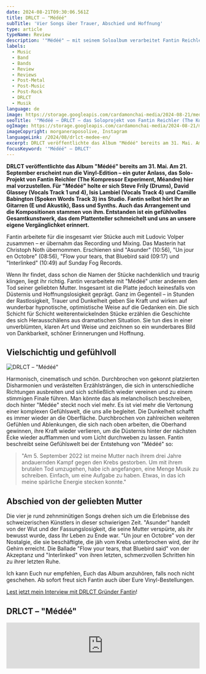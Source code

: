```yaml
---
date: 2024-08-21T09:30:06.561Z
title: DRLCT – "Médéé"
subTitle: 'Vier Songs über Trauer, Abschied und Hoffnung'
type: article
typeName: Review
description: '"Médéé" – mit seinem Soloalbum verarbeitet Fantin Reichler (The Kompressor Experiment, Méandre) den Abschied von seiner verstorbenen Mutter. Hört hier in die Platte rein und erfahrt, was sie so besonders macht.'
labels:
  - Music
  - Band
  - Bands
  - Review
  - Reviews
  - Post-Metal
  - Post-Music
  - Post-Rock
  - DRLCT
  - Musik
language: de
image: https://storage.googleapis.com/cardamonchai-media/2024-08-21/medee-soundsvegan-com-jpg-imagine-080808_09100e_1024_768/640.webp
seoTitle: '"Médéé – DRLCT – das Soloprojekt von Fantin Reichler (The Kompressor Experiment, Méandre)'
ogImage: https://storage.googleapis.com/cardamonchai-media/2024-08-21/medee-soundsvegan-com-og-jpg-imagine-080808_172327_1200_628/640.webp
imageCopyright: morganeraposolive, Instagram
languageLink: /2024/08/drlct-medee-en/
excerpt: DRLCT veröffentlichte das Album "Médéé" bereits am 31. Mai. Am 21. September erscheint nun die Vinyl-Edition – ein guter Anlass, das Solo-Projekt von Fantin Reichler (The Kompressor Experiment, Méandre) hier mal vorzustellen. Euch erwartet ein gefühlvolles Gesamtkunstwerk, das dem Plattenteller schmeichelt und an die eigene Vergänglichkeit erinnert.
focusKeyword: '"Médéé" – DRLCT'
---
```


**DRLCT veröffentlichte das Album "Médéé" bereits am 31. Mai. Am 21. September erscheint nun die Vinyl-Edition – ein guter Anlass, das Solo-Projekt von Fantin Reichler (The Kompressor Experiment, Méandre) hier mal vorzustellen. Für "Médéé" holte er sich Steve Frily (Drums), David Glassey (Vocals Track 1 und 4), Isis Lambiel (Vocals Track 4) und Camille Babington (Spoken Words Track 3) ins Studio. Fantin selbst hört Ihr an Gitarren (E und Akustik), Bass und Synths. Auch das Arrangement und die Kompositionen stammen von ihm. Entstanden ist ein gefühlvolles Gesamtkunstwerk, das dem Plattenteller schmeichelt und uns an unsere eigene Vergänglichket erinnert.**

Fantin arbeitete für die insgesamt vier Stücke auch mit Ludovic Volper zusammen – er übernahm das Recording und Mixing. Das Masterin hat Christoph Noth übernommen. Erschienen sind "Asunder" (10:56), "Un jour en Octobre" (08:56), "Flow your tears, that Bluebird said (09:17) und "Interlinked" (10:49) auf Sunday Fog Records.

Wenn Ihr findet, dass schon die Namen der Stücke nachdenklich und traurig klingen, liegt ihr richtig. Fantin verarbeitete mit "Médéé" unter anderem den Tod seiner geliebten Mutter. Insgesamt ist die Platte jedoch keinesfalls von Düsternis und Hoffnungslosigkeit geprägt. Ganz im Gegenteil – in Stunden der Rastlosigkeit, Trauer und Dunkelheit geben Sie Kraft und wirken auf wunderbar hypnotische, optimistische Weise auf die Gedanken ein. Die sich Schicht für Schicht weiterentwickelnden Stücke erzählen die Geschichte des sich Herausschälens aus dramatischen Situation. Sie tun dies in einer unverblümten, klaren Art und Weise und zeichnen so ein wunderbares Bild von Dankbarkeit, schöner Erinnerungen und Hoffnung.

## Vielschichtig und gefühlvoll

![DRLCT – "Médéé"](https://storage.googleapis.com/cardamonchai-media/2024-08-21/drlct-medee-coverart-soundsvegan-com-jpg-imagine-d8d8d8_6c8ec0_700_700/640.webp 'DRLCT – "Médéé"')

Harmonisch, cinematisch und schön. Durchbrochen von gekonnt platzierten Disharmonien und verästelten Erzählsträngen, die sich in unterschiedliche Richtungen ausbreiten und sich schließlich wieder vereinen und zu einem stimmigen Finale führen. Man könnte das als melancholisch beschreiben, doch hinter "Médée" steckt noch viel mehr. Es ist viel mehr die Vertonung einer komplexen Gefühlswelt, die uns alle begleitet. Die Dunkelheit schafft es immer wieder an die Oberfläche. Durchbrochen von zahlreichen weiteren Gefühlen und Ablenkungen, die sich nach oben arbeiten, die Oberhand gewinnen, ihre Kraft wieder verlieren, um die Düsternis hinter der nächsten Ecke wieder aufflammen und vom Licht durchweben zu lassen. Fantin beschreibt seine Gefühlswelt bei der Entstehung von "Médéé" so:

> "Am 5. September 2022 ist meine Mutter nach ihrem drei Jahre andauernden Kampf gegen den Krebs gestorben. Um mit ihrem brutalen Tod umzugehen, habe ich angefangen, eine Menge Musik zu schreiben. Einfach, um eine Aufgabe zu haben. Etwas, in das ich meine spärliche Energie stecken konnte."

## Abschied von der geliebten Mutter

Die vier je rund zehnminütigen Songs drehen sich um die Erlebnisse des schweizerischen Künstlers in dieser schwierigen Zeit. "Asunder" handelt von der Wut und der Fassungslosigkeit, die seine Mutter verspürte, als ihr bewusst wurde, dass Ihr Leben zu Ende war. "Un jour en Octobre" von der Nostalgie, die sie beschäftigte, die jäh vom Krebs unterbrochen wird, der ihr Gehirn erreicht. Die Ballade "Flow your tears, that Bluebird said" von der Akzeptanz und "Interlinked" von ihren letzten, schmerzvollen Schritten hin zu ihrer letzten Ruhe.

Ich kann Euch nur empfehlen, Euch das Album anzuhören, falls noch nicht geschehen. Ab sofort freut sich Fantin auch über Eure Vinyl-Bestellungen.

[Lest jetzt mein Interview mit DRLCT Gründer Fantin](https://soundsvegan.com/2024/09/drlct-interview/)!

## DRLCT – "Médéé"

<iframe
  style="border: 0; width: 100%; height: 120px;"
  src="https://bandcamp.com/EmbeddedPlayer/album=1614145965/size=large/bgcol=ffffff/linkcol=0687f5/tracklist=false/artwork=small/transparent=true/"
  seamless
>
  <a href="https://drlctpost.bandcamp.com/album/m-d-e">Médée by DRLCT</a>
</iframe>
